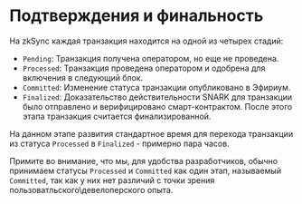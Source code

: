 # Подтверждения и финальность

На zkSync каждая транзакция находится на одной из четырех стадий:

* `Pending`: Транзакция получена оператором, но еще не проведена.
* `Processed`: Транзакция проведена оператором и одобрена для включения в следующий блок.
* `Committed`: Изменение статуса транзакции опубликовано в Эфириум.
* `Finalized`: Доказательство действительности SNARK для транзакции было отправлено и верифицировано смарт-контрактом. После этого этапа транзакция считается финализированной.

На данном этапе развития стандартное время для перехода транзакции из статуса `Processed` в `Finalized` - примерно пара часов.

Примите во внимание, что мы, для удобства разработчиков, обычно принимаем статусы `Processed` и `Committed` как один этап, называемый `Committed`, так как у них нет различий с точки зрения пользоватльского\девелоперского опыта.

